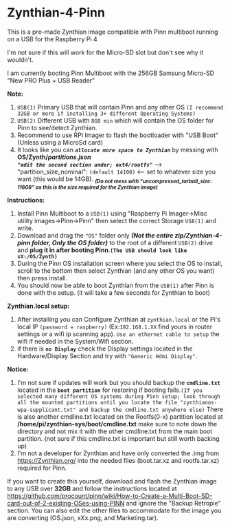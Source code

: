 # Zynthian-4-Pinn
This is a pre-made Zynthian image compatible with Pinn multiboot running on a USB for the Raspberry Pi 4

I'm not sure if this will work for the Micro-SD slot but don't see why it wouldn't.

I am currently booting Pinn Multiboot with the 256GB Samsung Micro-SD "New PRO Plus + USB Reader"


**Note:**

1. `USB(1)` Primary USB that will contain Pinn and any other OS `(I recommend 32GB or more if installing 3+ different Operating Systems)`
2. `USB(2)` Different USB with `8GB min` which will contain the OS folder for Pinn to see/detect Zynthian.
3. Recommend to use RPI Imager to flash the bootloader with "USB Boot" (Unless using a MicroSd card)
4. It looks like you can ***`allocate more space to Zynthian`*** by messing with **OS/Zynth/***partitions.json*****                          
***`"edit the second section under; ext4/rootfs"`*** --> "partition_size_nominal": `(default 14108)` <-- set to whatever size you want (this would be 14GB). <sub> ***(Do not mess with "uncompressed_tarball_size: 11608" as this is the size required for the Zynthian image)***<sub> 

**Instructions:**
1. Install Pinn Multiboot to a `USB(1)` using "Raspberry Pi Imager->Misc utility images->Pinn->Pinn" then select the correct Storage `USB(1)` and write.
2. Download and drag the `"OS"` folder only ***(Not the entire zip/Zynthian-4-pinn folder, Only the OS folder)*** to the root of a different `USB(2)` drive and **plug it in after booting Pinn**.**`(The USB should look like xX:/OS/Zynth)`**
3. During the Pinn OS installation screen where you select the OS to install, scroll to the bottom then select Zynthian (and any other OS you want) then press install.
4. You should now be able to boot Zynthian from the `USB(1)` after Pinn is done with the setup. (it will take a few seconds for Zynthian to boot)

**Zynthian.local setup:**

1. After installing you can Configure Zynthian at `zynthian.local` or the Pi's local IP `(password = raspberry)` (Ex:`192.168.1.XX` find yours in router settings or a wifi ip scanning app). `Use an ethernet cable to setup` the wifi if needed in the System/Wifi section.
2. if there is **`no Display`** check the Display settings located in the Hardware/Display Section and try with `"Generic Hdmi Display"`.


**Notice:** 
1. I'm not sure if updates will work but you should backup the **`cmdline.txt`** located in the **`boot partition`** for restoring if booting fails.`(If you selected many different OS systems during Pinn setup; look through all the mounted partitions until you locate the file "zynthianos-wpa-supplicant.txt" and backup the cmdline.txt anywhere else)` There is also another cmdline.txt located on the Rootfs(0-x) partition located at **/home/pi/zynthian-sys/boot/cmdline.txt** make sure to note down the directory and not mix it with the other cmdline.txt from the main boot partition. (not sure if this cmdline.txt is important but still worth backing up)
2. I'm not a developer for Zynthian and have only converted the .img from https://Zynthian.org/ into the needed files (boot.tar.xz and rootfs.tar.xz) required for Pinn.

If you want to create this yourself, download and flash the Zynthian image to any USB over **32GB** and follow the instructions located at https://github.com/procount/pinn/wiki/How-to-Create-a-Multi-Boot-SD-card-out-of-2-existing-OSes-using-PINN and ignore the "Backup Retropie" section. You can also edit the other files to accommodate for the image you are converting (OS.json, xXx.png, and Marketing.tar).

